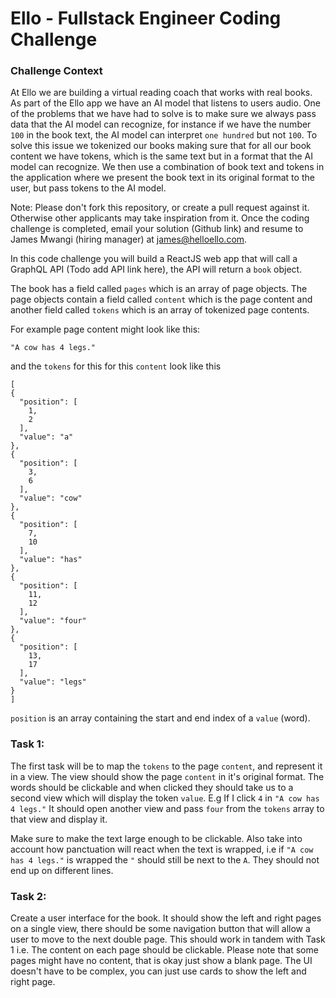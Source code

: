 # Ello - Fullstack Engineer Coding Challenge

### Challenge Context
At Ello we are building a virtual reading coach that works with real books. As part of the Ello app we have an AI model that listens to users audio. One of the problems that we have had to solve is to make sure we always pass data that the AI model can recognize, for instance if we have the number `100` in the book text, the AI model can interpret `one hundred` but not `100`. To solve this issue we tokenized our books making sure that for all our book content we have tokens, which is the same text but in a format that the AI model can recognize. We then use a combination of book text and tokens in the application where we present the book text in its original format to the user, but pass tokens to the AI model.


Note: Please don't fork this repository, or create a pull request against it. Otherwise other applicants may take inspiration from it. Once the coding challenge is completed, email your solution (Github link) and resume to James Mwangi (hiring manager) at james@helloello.com.

In this code challenge you will build a ReactJS web app that will call a GraphQL API (Todo add API link here), the API will return a `book` object.

The book has a field called `pages` which is an array of page objects. The page objects contain a field called `content` which is the page content and another field called `tokens` which is an array of tokenized page contents.

For example page content might look like this:

```
"A cow has 4 legs."
```

and the `tokens` for this for this `content` look like this

```
[
{
  "position": [
    1,
    2
  ],
  "value": "a"
},
{
  "position": [
    3,
    6
  ],
  "value": "cow"
},
{
  "position": [
    7,
    10
  ],
  "value": "has"
},
{
  "position": [
    11,
    12
  ],
  "value": "four"
},
{
  "position": [
    13,
    17
  ],
  "value": "legs"
}
]
```

`position` is an array containing the start and end index of a `value` (word).

### Task 1:

The first task will be to map the `tokens` to the page `content`, and represent it in a view. The view should show the page `content` in it's original format. The words should be clickable and when clicked they should take us to a second view which will display the token `value`. E.g If I click `4` in `"A cow has 4 legs."` It should open another view and pass `four` from the `tokens` array to that view and display it.

Make sure to make the text large enough to be clickable. Also take into account how panctuation will react when the text is wrapped, i.e if `"A cow has 4 legs."` is wrapped the `"` should still be next to the `A`. They should not end up on different lines.

### Task 2:

Create a user interface for the book. It should show the left and right pages on a single view, there should be some navigation button that will allow a user to move to the next double page. This should work in tandem with Task 1 i.e. The content on each page should be clickable. Please note that some pages might have no content, that is okay just show a blank page. The UI doesn't have to be complex, you can just use cards to show the left and right page.